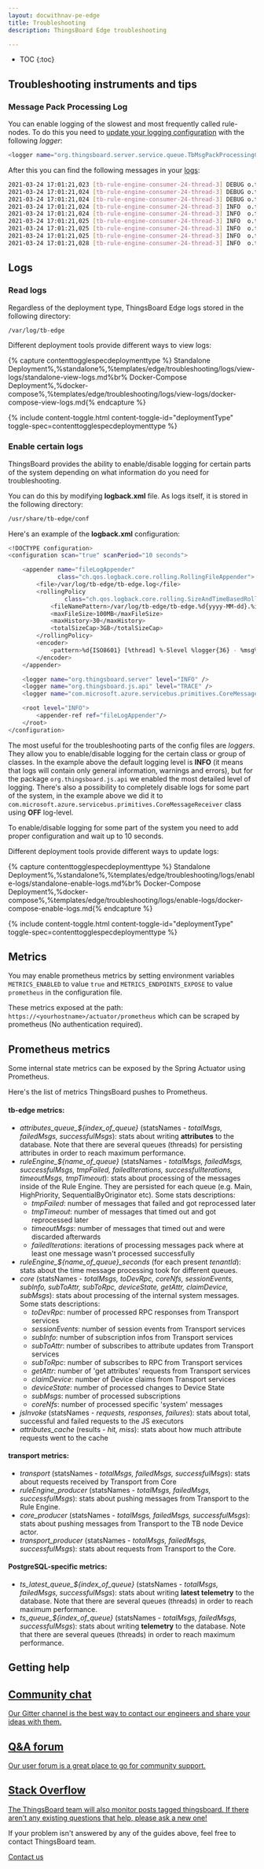 ```yaml
---
layout: docwithnav-pe-edge
title: Troubleshooting
description: ThingsBoard Edge troubleshooting

---
```


* TOC
{:toc}

## Troubleshooting instruments and tips

### Message Pack Processing Log

You can enable logging of the slowest and most frequently called rule-nodes.
To do this you need to [update your logging configuration](#enable-certain-logs) with the following <i>logger</i>:

```bash
<logger name="org.thingsboard.server.service.queue.TbMsgPackProcessingContext" level="DEBUG" />
```

After this you can find the following messages in your [logs](#logs):

```bash
2021-03-24 17:01:21,023 [tb-rule-engine-consumer-24-thread-3] DEBUG o.t.s.s.q.TbMsgPackProcessingContext - Top Rule Nodes by max execution time:
2021-03-24 17:01:21,024 [tb-rule-engine-consumer-24-thread-3] DEBUG o.t.s.s.q.TbMsgPackProcessingContext - [Main][3f740670-8cc0-11eb-bcd9-d343878c0c7f] max execution time: 1102. [RuleChain: Thermostat|RuleNode: Device Profile Node(3f740670-8cc0-11eb-bcd9-d343878c0c7f)]
2021-03-24 17:01:21,024 [tb-rule-engine-consumer-24-thread-3] DEBUG o.t.s.s.q.TbMsgPackProcessingContext - [Main][3f6debf0-8cc0-11eb-bcd9-d343878c0c7f] max execution time: 1. [RuleChain: Thermostat|RuleNode: Message Type Switch(3f6debf0-8cc0-11eb-bcd9-d343878c0c7f)]
2021-03-24 17:01:21,024 [tb-rule-engine-consumer-24-thread-3] INFO  o.t.s.s.q.TbMsgPackProcessingContext - Top Rule Nodes by avg execution time:
2021-03-24 17:01:21,024 [tb-rule-engine-consumer-24-thread-3] INFO  o.t.s.s.q.TbMsgPackProcessingContext - [Main][3f740670-8cc0-11eb-bcd9-d343878c0c7f] avg execution time: 604.0. [RuleChain: Thermostat|RuleNode: Device Profile Node(3f740670-8cc0-11eb-bcd9-d343878c0c7f)]
2021-03-24 17:01:21,025 [tb-rule-engine-consumer-24-thread-3] INFO  o.t.s.s.q.TbMsgPackProcessingContext - [Main][3f6debf0-8cc0-11eb-bcd9-d343878c0c7f] avg execution time: 1.0. [RuleChain: Thermostat|RuleNode: Message Type Switch(3f6debf0-8cc0-11eb-bcd9-d343878c0c7f)]
2021-03-24 17:01:21,025 [tb-rule-engine-consumer-24-thread-3] INFO  o.t.s.s.q.TbMsgPackProcessingContext - Top Rule Nodes by execution count:
2021-03-24 17:01:21,025 [tb-rule-engine-consumer-24-thread-3] INFO  o.t.s.s.q.TbMsgPackProcessingContext - [Main][3f740670-8cc0-11eb-bcd9-d343878c0c7f] execution count: 2. [RuleChain: Thermostat|RuleNode: Device Profile Node(3f740670-8cc0-11eb-bcd9-d343878c0c7f)]
2021-03-24 17:01:21,028 [tb-rule-engine-consumer-24-thread-3] INFO  o.t.s.s.q.TbMsgPackProcessingContext - [Main][3f6debf0-8cc0-11eb-bcd9-d343878c0c7f] execution count: 1. [RuleChain: Thermostat|RuleNode: Message Type Switch(3f6debf0-8cc0-11eb-bcd9-d343878c0c7f)]
```

## Logs

### Read logs

Regardless of the deployment type, ThingsBoard Edge logs stored in the following directory:

```bash
/var/log/tb-edge
```

Different deployment tools provide different ways to view logs:

{% capture contenttogglespecdeploymenttype %}
Standalone Deployment%,%standalone%,%templates/edge/troubleshooting/logs/view-logs/standalone-view-logs.md%br%
Docker-Compose Deployment%,%docker-compose%,%templates/edge/troubleshooting/logs/view-logs/docker-compose-view-logs.md{% endcapture %}

{% include content-toggle.html content-toggle-id="deploymentType" toggle-spec=contenttogglespecdeploymenttype %}


### Enable certain logs

ThingsBoard provides the ability to enable/disable logging for certain parts of the system depending on what information do you need for troubleshooting.

You can do this by modifying <b>logback.xml</b> file. As logs itself, it is stored in the following directory:

```bash
/usr/share/tb-edge/conf
```

Here's an example of the <b>logback.xml</b> configuration:

```bash
<!DOCTYPE configuration>
<configuration scan="true" scanPeriod="10 seconds">

    <appender name="fileLogAppender"
              class="ch.qos.logback.core.rolling.RollingFileAppender">
        <file>/var/log/tb-edge/tb-edge.log</file>
        <rollingPolicy
                class="ch.qos.logback.core.rolling.SizeAndTimeBasedRollingPolicy">
            <fileNamePattern>/var/log/tb-edge/tb-edge.%d{yyyy-MM-dd}.%i.log</fileNamePattern>
            <maxFileSize>100MB</maxFileSize>
            <maxHistory>30</maxHistory>
            <totalSizeCap>3GB</totalSizeCap>
        </rollingPolicy>
        <encoder>
            <pattern>%d{ISO8601} [%thread] %-5level %logger{36} - %msg%n</pattern>
        </encoder>
    </appender>

    <logger name="org.thingsboard.server" level="INFO" />
    <logger name="org.thingsboard.js.api" level="TRACE" />
    <logger name="com.microsoft.azure.servicebus.primitives.CoreMessageReceiver" level="OFF" />

    <root level="INFO">
        <appender-ref ref="fileLogAppender"/>
    </root>
</configuration>
```

The most useful for the troubleshooting parts of the config files are <i>loggers</i>.
They allow you to enable/disable logging for the certain class or group of classes.
In the example above the default logging level is <b>INFO</b> (it means that logs will contain only general information, warnings and errors), but for the package <code>org.thingsboard.js.api</code> we enabled the most detailed level of logging.
There's also a possibility to completely disable logs for some part of the system, in the example above we did it to <code>com.microsoft.azure.servicebus.primitives.CoreMessageReceiver</code> class using <b>OFF</b> log-level.

To enable/disable logging for some part of the system you need to add proper <code></logger></code> configuration and wait up to 10 seconds.

Different deployment tools provide different ways to update logs:

{% capture contenttogglespecdeploymenttype %}
Standalone Deployment%,%standalone%,%templates/edge/troubleshooting/logs/enable-logs/standalone-enable-logs.md%br%
Docker-Compose Deployment%,%docker-compose%,%templates/edge/troubleshooting/logs/enable-logs/docker-compose-enable-logs.md{% endcapture %}

{% include content-toggle.html content-toggle-id="deploymentType" toggle-spec=contenttogglespecdeploymenttype %}

## Metrics

You may enable prometheus metrics by setting environment variables `METRICS_ENABLED` to value `true` and `METRICS_ENDPOINTS_EXPOSE` to value `prometheus` in the configuration file.

These metrics exposed at the path: `https://<yourhostname>/actuator/prometheus` which can be scraped by prometheus (No authentication required).

## Prometheus metrics

Some internal state metrics can be exposed by the Spring Actuator using Prometheus.

Here's the list of metrics ThingsBoard pushes to Prometheus.

#### <b>tb-edge</b> metrics:
- <i>attributes_queue_${index_of_queue}</i> (statsNames - <i>totalMsgs, failedMsgs, successfulMsgs</i>): stats about writing <b>attributes</b> to the database. 
Note that there are several queues (threads) for persisting attributes in order to reach maximum performance.
- <i>ruleEngine_${name_of_queue}</i> (statsNames - <i>totalMsgs, failedMsgs, successfulMsgs, tmpFailed, failedIterations, successfulIterations, timeoutMsgs, tmpTimeout</i>): 
  stats about processing of the messages inside of the Rule Engine. They are persisted for each queue (e.g. Main, HighPriority, SequentialByOriginator etc).
  Some stats descriptions:
  - <i>tmpFailed</i>: number of messages that failed and got reprocessed later
  - <i>tmpTimeout</i>: number of messages that timed out and got reprocessed later
  - <i>timeoutMsgs</i>: number of messages that timed out and were discarded afterwards
  - <i>failedIterations</i>: iterations of processing messages pack where at least one message wasn't processed successfully
- <i>ruleEngine_${name_of_queue}_seconds</i> (for each present <i>tenantId</i>): stats about the time message processing took for different queues.
- <i>core</i> (statsNames - <i>totalMsgs, toDevRpc, coreNfs, sessionEvents, subInfo, subToAttr, subToRpc, deviceState, getAttr, claimDevice, subMsgs</i>): 
  stats about processing of the internal system messages.
  Some stats descriptions:
  - <i>toDevRpc</i>: number of processed RPC responses from Transport services
  - <i>sessionEvents</i>: number of session events from Transport services
  - <i>subInfo</i>: number of subscription infos from Transport services
  - <i>subToAttr</i>: number of subscribes to attribute updates from Transport services
  - <i>subToRpc</i>: number of subscribes to RPC from Transport services
  - <i>getAttr</i>: number of 'get attributes' requests from Transport services
  - <i>claimDevice</i>: number of Device claims from Transport services
  - <i>deviceState</i>: number of processed changes to Device State
  - <i>subMsgs</i>: number of processed subscriptions
  - <i>coreNfs</i>: number of processed specific 'system' messages
- <i>jsInvoke</i> (statsNames - <i>requests, responses, failures</i>): stats about total, successful and failed requests to the JS executors
- <i>attributes_cache</i> (results - <i>hit, miss</i>): stats about how much attribute requests went to the cache


#### <b>transport</b> metrics:
- <i>transport</i> (statsNames - <i>totalMsgs, failedMsgs, successfulMsgs</i>): stats about requests received by Transport from Core
- <i>ruleEngine_producer</i> (statsNames - <i>totalMsgs, failedMsgs, successfulMsgs</i>): stats about pushing messages from Transport to the Rule Engine.
- <i>core_producer</i> (statsNames - <i>totalMsgs, failedMsgs, successfulMsgs</i>): stats about pushing messages from Transport to the TB node Device actor.
- <i>transport_producer</i> (statsNames - <i>totalMsgs, failedMsgs, successfulMsgs</i>): stats about requests from Transport to the Core.


#### PostgreSQL-specific metrics:
- <i>ts_latest_queue_${index_of_queue}</i> (statsNames - <i>totalMsgs, failedMsgs, successfulMsgs</i>): stats about writing <b>latest telemetry</b> to the database. 
Note that there are several queues (threads) in order to reach maximum performance.
- <i>ts_queue_${index_of_queue}</i> (statsNames - <i>totalMsgs, failedMsgs, successfulMsgs</i>): stats about writing <b>telemetry</b> to the database. 
Note that there are several queues (threads) in order to reach maximum performance.

## Getting help

<section id="talkToUs">
    <div id="gettingHelp">
        <a href="https://gitter.im/thingsboard/chat">
            <h1>Community chat</h1>
            <p>Our Gitter channel is the best way to contact our engineers and share your ideas with them.</p>
        </a>
        <a href="https://groups.google.com/forum/#!forum/thingsboard">
            <h1>Q&A forum</h1>
            <p>Our user forum is a great place to go for community support.</p>
        </a>
        <a href="http://stackoverflow.com/questions/tagged/thingsboard">
            <h1>Stack Overflow</h1>
            <p>The ThingsBoard team will also monitor posts tagged thingsboard. If there aren’t any existing questions that help, please ask a new one!</p>
        </a>
    </div>
</section>

If your problem isn't answered by any of the guides above, feel free to contact ThingsBoard team.

<a class="button" href="/docs/contact-us/">Contact us</a>
